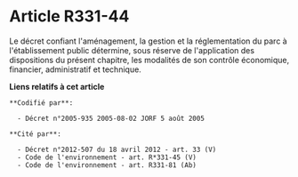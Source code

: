 # Article R331-44

Le décret confiant l'aménagement, la gestion et la réglementation du parc à l'établissement public détermine, sous réserve de
l'application des dispositions du présent chapitre, les modalités de son contrôle économique, financier, administratif et
technique.

**Liens relatifs à cet article**

	**Codifié par**:

	  - Décret n°2005-935 2005-08-02 JORF 5 août 2005

	**Cité par**:

	  - Décret n°2012-507 du 18 avril 2012 - art. 33 (V)
	  - Code de l'environnement - art. R*331-45 (V)
	  - Code de l'environnement - art. R331-81 (Ab)
